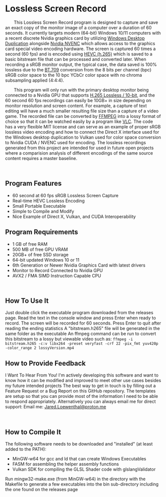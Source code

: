 # Lossless Screen Record
&emsp;&emsp;This Lossless Screen Record program is designed to capture and save an exact copy of the monitor image of a computer over a duration of 60 seconds. It currently targets modern (64-bit) Windows 10/11 computers with a recent discrete Nvidia graphics card by utilizing [Windows Desktop Duplication](https://learn.microsoft.com/en-us/windows/win32/direct3ddxgi/desktop-dup-api) alongside [Nvidia NVENC](https://developer.nvidia.com/video-codec-sdk) which allows access to the graphics card special video encoding hardware. The screen is captured 60 times a second (60 fps) and is encoded using [HEVC (h.265)](https://en.wikipedia.org/wiki/High_Efficiency_Video_Coding) which is saved to a basic bitstream file that can be processed and converted later. When recording a sRGB monitor output, the typical case, the data saved is 100% lossless due to the [BT.709](https://en.wikipedia.org/wiki/YCbCr#ITU-R_BT.709_conversion) conversion from the 8 bits per channel (bpc) sRGB color space to the 10 bpc YCbCr color space with no chroma subsampling applied (4:4:4).

&emsp;&emsp;This program will only run with the primary desktop monitor being connected to a Nvidia GPU that supports [H.265 Lossless / 10-bit](https://developer.nvidia.com/video-encode-and-decode-gpu-support-matrix-new), and the 60 second 60 fps recordings can easily be 10GB+ in size depending on monitor resolution and screen content. For example, a capture of text editing will have a much smaller resulting file size than a capture of a video game. The recorded file can be converted by [FFMPEG](https://ffmpeg.org/) into a lossy format of choice so that it can be watched easily by a program like [VLC](https://www.videolan.org/vlc/). The code has a very flexible MIT license and can serve as an example of proper sRGB lossless video encoding and how to connect the Direct X interface used for the Windows desktop duplication to Vulkan used for color space conversion to Nvidia CUDA / NVENC used for encoding. The lossless recordings generated from this project are intended for used in future open projects where a comparision analysis of different encodings of the same source content requires a master baseline.
  
&nbsp;

## Program Features
* 60 second at 60 fps sRGB Lossless Screen Capture
* Real-time HEVC Lossless Encoding
* Small Portable Executable
* Simple to Compile and Modify
* Nice Example of Direct X, Vulkan, and CUDA Interoperability
  
## Program Requirements
* 1 GB of free RAM
* 500 MB of free GPU VRAM
* 20GB+ of free SSD storage 
* 64-bit updated Windows 10 or 11
* 6th Generation or Newer Nvidia Graphics Card with latest drivers
* Monitor to Record Connected to Nvidia GPU
* AVX2 / FMA SIMD Instruction Capable CPU

&nbsp;

## How To Use It
Just double click the executable program downloaded from the releases page.
Read the text in the console window and press Enter when ready to record.
The screen will be recorded for 60 seconds.
Press Enter to quit after reading the ending statistics
A "bitstream.h265" file will be generated in the same folder as the executable
An ffmpeg command can be run to convert this bitstream to a lossy but viewable video such as:
```ffmpeg -i bitstream.h265 -c:v libx264 -preset veryfast -crf 22 -pix_fmt yuv420p -color_range 2 lossyVersion.mp4```  

## How to Provide Feedback
I Want To Hear From You!
I'm actively developing this software and want to know how it can be modified and improved to meet other use cases besides my future intended projects
The best way to get in touch is by filling out a Feature Request or a Bug Report on this GitHub repository. The templates are setup so that you can provide most of the information I need to be able to respond appropriately. 
Alternatively you can always email me for direct support:
Email me: Jared.Loewenthal@proton.me

&nbsp;

## How to Compile It
The following software needs to be downloaded and "installed" (at least added to the PATH):
* MinGW-w64 for gcc and ld that can create Windows Executables
* FASM for assembling the helper assembly functions
* Vulkan SDK for compiling the GLSL Shader code with glslangValidator

Run mingw32-make.exe (from MinGW-w64) in the directory with the Makefile to generate a few executables into the bin sub-directory including the one found on the releases page

